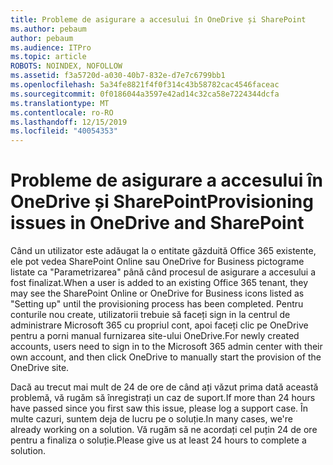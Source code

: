 ```yaml
---
title: Probleme de asigurare a accesului în OneDrive și SharePoint
ms.author: pebaum
author: pebaum
ms.audience: ITPro
ms.topic: article
ROBOTS: NOINDEX, NOFOLLOW
ms.assetid: f3a5720d-a030-40b7-832e-d7e7c6799bb1
ms.openlocfilehash: 5a34fe8821f4f0f314c43b58782cac4546faceac
ms.sourcegitcommit: 0f0186044a3597e42ad14c32ca58e7224344dcfa
ms.translationtype: MT
ms.contentlocale: ro-RO
ms.lasthandoff: 12/15/2019
ms.locfileid: "40054353"
---
```

# <a name="provisioning-issues-in-onedrive-and-sharepoint"></a><span data-ttu-id="8cd37-102">Probleme de asigurare a accesului în OneDrive și SharePoint</span><span class="sxs-lookup"><span data-stu-id="8cd37-102">Provisioning issues in OneDrive and SharePoint</span></span>

<span data-ttu-id="8cd37-103">Când un utilizator este adăugat la o entitate găzduită Office 365 existente, ele pot vedea SharePoint Online sau OneDrive for Business pictograme listate ca "Parametrizarea" până când procesul de asigurare a accesului a fost finalizat.</span><span class="sxs-lookup"><span data-stu-id="8cd37-103">When a user is added to an existing Office 365 tenant, they may see the SharePoint Online or OneDrive for Business icons listed as "Setting up" until the provisioning process has been completed.</span></span> <span data-ttu-id="8cd37-104">Pentru conturile nou create, utilizatorii trebuie să faceți sign in la centrul de administrare Microsoft 365 cu propriul cont, apoi faceți clic pe OneDrive pentru a porni manual furnizarea site-ului OneDrive.</span><span class="sxs-lookup"><span data-stu-id="8cd37-104">For newly created accounts, users need to sign in to the Microsoft 365 admin center with their own account, and then click OneDrive to manually start the provision of the OneDrive site.</span></span>
  
<span data-ttu-id="8cd37-105">Dacă au trecut mai mult de 24 de ore de când ați văzut prima dată această problemă, vă rugăm să înregistrați un caz de suport.</span><span class="sxs-lookup"><span data-stu-id="8cd37-105">If more than 24 hours have passed since you first saw this issue, please log a support case.</span></span> <span data-ttu-id="8cd37-106">În multe cazuri, suntem deja de lucru pe o soluție.</span><span class="sxs-lookup"><span data-stu-id="8cd37-106">In many cases, we're already working on a solution.</span></span> <span data-ttu-id="8cd37-107">Vă rugăm să ne acordați cel puțin 24 de ore pentru a finaliza o soluție.</span><span class="sxs-lookup"><span data-stu-id="8cd37-107">Please give us at least 24 hours to complete a solution.</span></span>
  